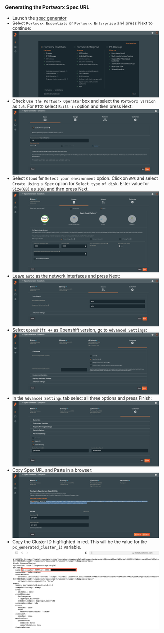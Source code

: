 ### Generating the Portworx Spec URL
* Launch the [spec generator](https://central.portworx.com/specGen/wizard)
* Select `Portworx Essentials` or `Portworx Enterprise` and press Next to continue:
![Alt text](images/essential-enterprise.png)
* Check `Use the Portworx Operator` box and select the `Portworx version` as `2.6`. For `ETCD` select `Built-in` option and then press Next:
![Alt text](images/portworx-version.png)
* Select `Cloud` for `Select your environment` option. Click on `AWS` and select `Create Using a Spec` option for `Select type of disk`.
Enter value for `Size(GB)` as `1000` and then press Next. 
![Alt text](images/cloud-platform.png)
* Leave `auto` as the network interfaces and press Next:
![Alt text](images/network-interface.png)
* Select `Openshift 4+` as Openshift version, go to `Advanced Settings`:
![Alt text](images/openshift-version.png)
* In the `Advanced Settings` tab select all three options and press Finish:
![Alt text](images/Advanced_settings.png)
* Copy Spec URL and Paste in a browser:
![Alt text](images/spec-url.png)
* Copy the Cluster ID highlighted in red. This will be the value for the `px_generated_cluster_id` variable.
![Alt text](images/cluster-id.png)